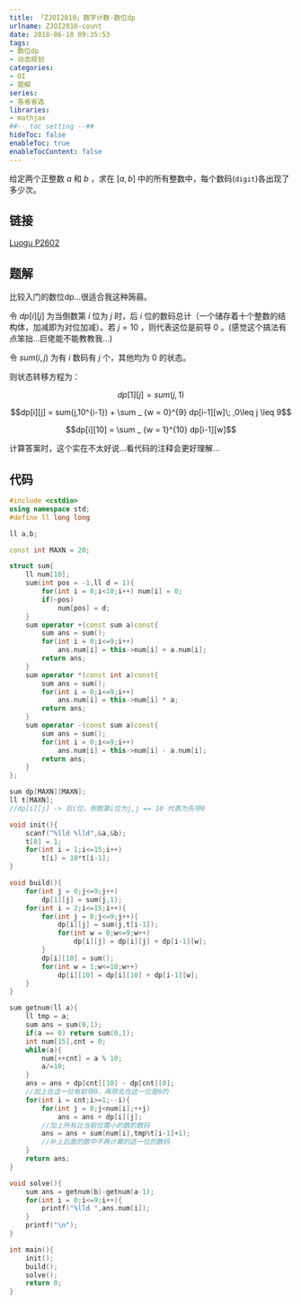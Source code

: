 ```yaml
---
title: 「ZJOI2010」数字计数-数位dp
urlname: ZJOI2010-count
date: 2018-06-18 09:35:53
tags:
- 数位dp
- 动态规划
categories:
- OI
- 题解
series:
- 各省省选
libraries:
- mathjax 
##-- toc setting --##
hideToc: false
enableToc: true
enableTocContent: false
---
```


给定两个正整数 $a$ 和 $b$ ，求在 $[a,b]$ 中的所有整数中，每个数码(`digit`)各出现了多少次。

<!--more-->

## 链接

[Luogu P2602](https://www.luogu.org/problemnew/show/P2602)

## 题解

比较入门的数位dp...很适合我这种蒟蒻。

令 $dp[i][j]$ 为当倒数第 $i$ 位为 $j$ 时，后 $i$ 位的数码总计（一个储存着十个整数的结构体，加减即为对位加减）。若 $j=10$ ，则代表这位是前导 $0$ 。(感觉这个搞法有点笨拙...巨佬能不能教教我...)

令 $sum(i,j)$ 为有 $i$ 数码有 $j$ 个，其他均为 $0$ 的状态。

则状态转移方程为：

$$dp[1][j] = sum(j,1)$$

$$dp[i][j] = sum(j,10^{i-1}) + \sum _ {w = 0}^{9} dp[i-1][w]\; ,0\leq j \leq 9$$

$$dp[i][10] = \sum _ {w = 1}^{10} dp[i-1][w]$$

计算答案时，这个实在不太好说...看代码的注释会更好理解...

## 代码


```cpp
#include <cstdio>
using namespace std;
#define ll long long 

ll a,b;

const int MAXN = 20;

struct sum{
    ll num[10];
    sum(int pos = -1,ll d = 1){
        for(int i = 0;i<10;i++) num[i] = 0;
        if(~pos)
            num[pos] = d;
    }
    sum operator +(const sum a)const{
        sum ans = sum();
        for(int i = 0;i<=9;i++)
            ans.num[i] = this->num[i] + a.num[i];
        return ans;
    }
    sum operator *(const int a)const{
        sum ans = sum();
        for(int i = 0;i<=9;i++)
            ans.num[i] = this->num[i] * a;
        return ans;
    }
    sum operator -(const sum a)const{
        sum ans = sum();
        for(int i = 0;i<=9;i++)
            ans.num[i] = this->num[i] - a.num[i];
        return ans;
    }
};

sum dp[MAXN][MAXN];
ll t[MAXN];
//dp[i][j] -> 后i位，倒数第i位为j,j == 10 代表为先导0

void init(){
    scanf("%lld %lld",&a,&b);
    t[0] = 1;
    for(int i = 1;i<=15;i++)
        t[i] = 10*t[i-1];
}

void build(){
    for(int j = 0;j<=9;j++)
        dp[1][j] = sum(j,1); 
    for(int i = 2;i<=15;i++){
        for(int j = 0;j<=9;j++){
            dp[i][j] = sum(j,t[i-1]);
            for(int w = 0;w<=9;w++)
                dp[i][j] = dp[i][j] + dp[i-1][w];
        }
        dp[i][10] = sum();
        for(int w = 1;w<=10;w++)
            dp[i][10] = dp[i][10] + dp[i-1][w]; 
    }
}

sum getnum(ll a){
    ll tmp = a;
    sum ans = sum(0,1);
    if(a == 0) return sum(0,1);
    int num[15],cnt = 0;
    while(a){
        num[++cnt] = a % 10;
        a/=10;
    }
    ans = ans + dp[cnt][10] - dp[cnt][0];
    //加上在这一位有前导0，再除去在这一位是0的
    for(int i = cnt;i>=1;--i){
        for(int j = 0;j<num[i];++j)
            ans = ans + dp[i][j];
        //加上所有比当前位置小的数的数码
        ans = ans + sum(num[i],tmp%t[i-1]+1);
        //补上后面的数中不再计算的这一位的数码
    }
    return ans;
}

void solve(){
    sum ans = getnum(b)-getnum(a-1);
    for(int i = 0;i<=9;i++){
        printf("%lld ",ans.num[i]);
    }
    printf("\n");
}

int main(){
    init();
    build();
    solve();
    return 0;
}
```


